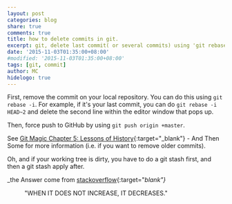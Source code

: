 ```yaml
---
layout: post
categories: blog
share: true
comments: true
title: how to delete commits in git.
excerpt: git, delete last commit( or several commits) using 'git rebase -i HEAD^'.
date: '2015-11-03T01:35:00+08:00'
#modified: '2015-11-03T01:35:00+08:00'
tags: [git, commit]
author: MC
hidelogo: true
---
```


First, remove the commit on your local repository. You can do this using ```git rebase -i```. For example, if it's your last commit, you can do ```git rebase -i HEAD~2``` and delete the second line within the editor window that pops up.

Then, force push to GitHub by using
```git push origin +master```.


See [Git Magic Chapter 5: Lessons of History](http://www-cs-students.stanford.edu/~blynn/gitmagic/ch05.html#_8230_and_then_some){:target="_blank"} - And Then Some for more information (i.e. if you want to remove older commits).

Oh, and if your working tree is dirty, you have to do a git stash first, and then a git stash apply after.

_the Answer come from [stackoverflow](http://stackoverflow.com/a/448929){:target="_blank"}_

<figure>
    <figcaption>"WHEN IT DOES NOT INCREASE, IT DECREASES."</figcaption>
</figure>
